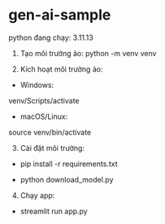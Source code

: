 # gen-ai-sample

python đang chạy: 3.11.13

1. Tạo môi trường ảo:
   python -m venv venv

2. Kích hoạt môi trường ảo:

- Windows:

venv/Scripts/activate

- macOS/Linux:

source venv/bin/activate

3. Cài đặt môi trường:

- pip install -r requirements.txt

- python download_model.py

4. Chạy app:

- streamlit run app.py
